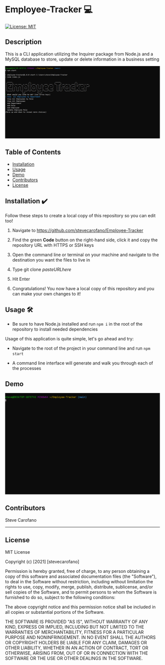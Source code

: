 # Employee-Tracker :computer: 

[![License: MIT](https://img.shields.io/badge/License-MIT-yellow.svg)](https://opensource.org/licenses/MIT)

## Description

This is a CLI application utilizing the Inquirer package from Node.js and a MySQL database to store, update or delete information in a business setting

![EmployeeTracker](tracker.png)

## Table of Contents
* [Installation](#installation)
* [Usage](#usage)
* [Demo](#demo)
* [Contributors](#contributors)
* [License](#license)

## Installation :heavy_check_mark:

Follow these steps to create a local copy of this repository so you can edit too!
1. Navigate to https://github.com/stevecarofano/Employee-Tracker
    
2. Find the green **Code** button on the right-hand side, click it and copy the repository URL with HTTPS or SSH keys
    
3. Open the command line or terminal on your machine and navigate to the destination you want the files to live in
    
4. Type git clone _pasteURLhere_
    
5. Hit Enter
    
6. Congratulations! You now have a local copy of this repository and you can make your own changes to it!

## Usage :hammer_and_wrench:

* Be sure to  have Node.js installed and run ``` npm i ``` in the root of the repository to install needed dependencies

Usage of this application is quite simple, let's go ahead and try:

* Navigate to the root of the project in your command line and run ```npm start```

* A command line interface will generate and walk you through each of the processes

## Demo

![demo](employee-demo.gif)

## Contributors

Steve Carofano

---
## License 

MIT License

Copyright (c) [2021] [stevecarofano]

Permission is hereby granted, free of charge, to any person obtaining a copy
of this software and associated documentation files (the "Software"), to deal
in the Software without restriction, including without limitation the rights
to use, copy, modify, merge, publish, distribute, sublicense, and/or sell
copies of the Software, and to permit persons to whom the Software is
furnished to do so, subject to the following conditions:

The above copyright notice and this permission notice shall be included in all
copies or substantial portions of the Software.

THE SOFTWARE IS PROVIDED "AS IS", WITHOUT WARRANTY OF ANY KIND, EXPRESS OR
IMPLIED, INCLUDING BUT NOT LIMITED TO THE WARRANTIES OF MERCHANTABILITY,
FITNESS FOR A PARTICULAR PURPOSE AND NONINFRINGEMENT. IN NO EVENT SHALL THE
AUTHORS OR COPYRIGHT HOLDERS BE LIABLE FOR ANY CLAIM, DAMAGES OR OTHER
LIABILITY, WHETHER IN AN ACTION OF CONTRACT, TORT OR OTHERWISE, ARISING FROM,
OUT OF OR IN CONNECTION WITH THE SOFTWARE OR THE USE OR OTHER DEALINGS IN THE
SOFTWARE.

